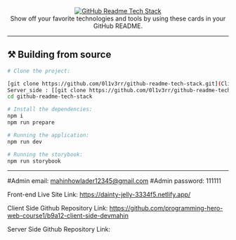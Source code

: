 <div align="center">
  <a href="https://github-readme-tech-stack.vercel.app">
    <img src="https://github-readme-tech-stack.vercel.app/api/cards?title=GitHub+Readme+Tech+Stack&align=center&titleAlign=center&fontSize=20&lineHeight=10&lineCount=2&theme=ayu&width=450&bg=%25230B0E14&titleColor=%231c9eff&line1=react%2Creact%2Cauto%3Btailwindcss%2Ctailwind%2Cauto%3Bprettier%2Cprettier%2Cauto%3B&line2=next.js%2Cnext.js%2Cffffff%3Btypescript%2Ctypescript%2Cauto%3Bstorybook%2Cstorybook%2Cauto%3B" alt="GitHub Readme Tech Stack" />
  </a>
</div>

<div align="center">
  Show off your favorite technologies and tools by using these cards in your GitHub README.
</div>

<hr>

## ⚒️ Building from source

```sh
# Clone the project:

[git clone https://github.com/0l1v3rr/github-readme-tech-stack.git](Client_side Repo)
Server_side : [[git clone https://github.com/0l1v3rr/github-readme-tech-stack.git]
cd github-readme-tech-stack

# Install the dependencies:
npm i
npm run prepare

# Running the application:
npm run dev

# Running the storybook:
npm run storybook
```

<hr>


#Admin email: mahinhowlader12345@gmail.com
#Admin password: 111111

Front-end Live Site Link: https://dainty-jelly-3334f5.netlify.app/

Client Side Github Repository Link: https://github.com/programming-hero-web-course1/b9a12-client-side-devmahin

Server Side Github Repository Link: 
